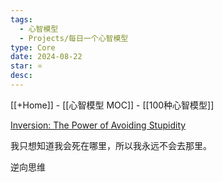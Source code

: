 ```yaml
---
tags:
  - 心智模型
  - Projects/每日一个心智模型
type: Core
date: 2024-08-22
star: ⭐
desc: 
---
```

[[+Home]] - [[心智模型 MOC]] - [[100种心智模型]]

[Inversion: The Power of Avoiding Stupidity](https://fs.blog/inversion/)

我只想知道我会死在哪里，所以我永远不会去那里。

逆向思维
